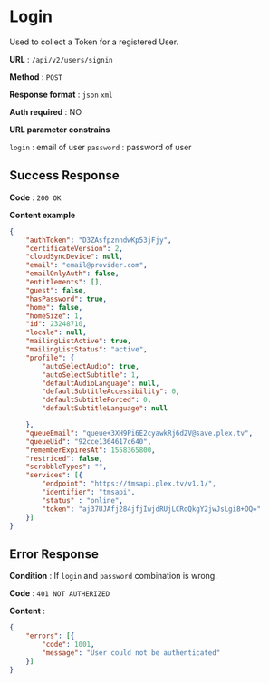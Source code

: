 # Login

Used to collect a Token for a registered User.

**URL** : `/api/v2/users/signin`

**Method** : `POST`

**Response format** : `json` `xml`

**Auth required** : NO

**URL parameter constrains**

`login` : email of user
`password` : password of user

## Success Response

**Code** : `200 OK`

**Content example**

```json
{
    "authToken": "D3ZAsfpznndwKp53jFjy",
    "certificateVersion": 2,
    "cloudSyncDevice": null,
    "email": "email@provider.com",
    "emailOnlyAuth": false,
    "entitlements": [],
    "guest": false,
    "hasPassword": true,
    "home": false,
    "homeSize": 1,
    "id": 23248710,
    "locale": null,
    "mailingListActive": true,
    "mailingListStatus": "active",
    "profile": {
        "autoSelectAudio": true,
        "autoSelectSubtitle": 1,
        "defaultAudioLanguage": null,
        "defaultSubtitleAccessibility": 0,
        "defaultSubtitleForced": 0,
        "defaultSubtitleLanguage": null

    },
    "queueEmail": "queue+3XH9Pi6E2cyawkRj6d2V@save.plex.tv",
    "queueUid": "92cce1364617c640",
    "rememberExpiresAt": 1558365800,
    "restriced": false,
    "scrobbleTypes": "",
    "services": [{
        "endpoint": "https://tmsapi.plex.tv/v1.1/",
        "identifier": "tmsapi",
        "status" : "online",
        "token": "aj37UJAfj284jfjIwjdRUjLCRoQkgY2jwJsLgi8+OQ="
    }]
}
```

## Error Response

**Condition** : If `login` and `password` combination is wrong.

**Code** : `401 NOT AUTHERIZED`

**Content** :

```json
{
    "errors": [{
        "code": 1001,
        "message": "User could not be authenticated"
    }]
}
```